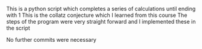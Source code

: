 This is a python script which completes a series of calculations until ending with 1
This is the collatz conjecture which I learned from this course
The steps of the program were very straight forward and I implemented these in the script

No further commits were necessary